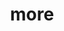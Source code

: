 ---
layout: page
title: more
nav: false
nav_order: 7
dropdown: true
children: 
    - title: publications
      permalink: /publications/
    # - title: divider
    # - title: projects
    #   permalink: /projects/
    - title: divider
    - title: services
      permalink: /services/
    - title: divider
    - title: blogs
      permalink: /blog/

---